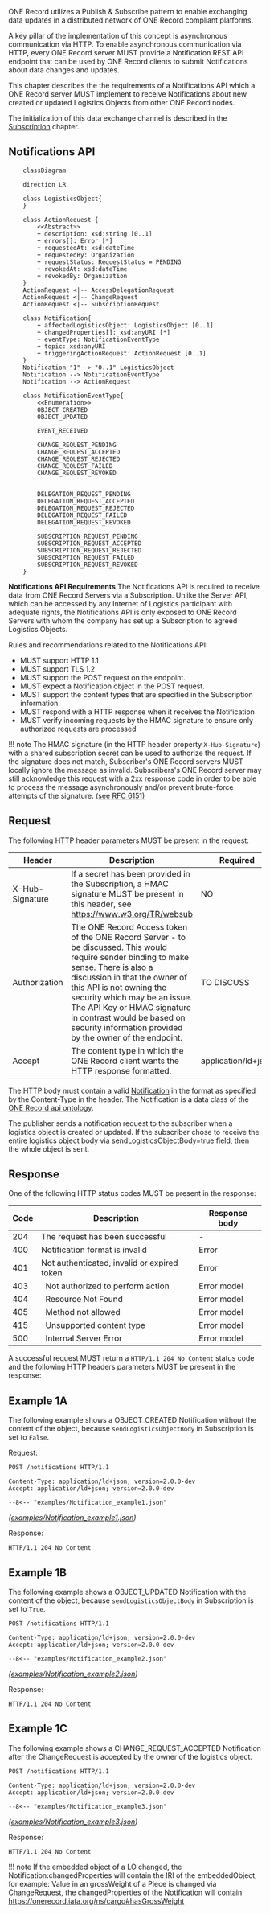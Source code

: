 ONE Record utilizes a Publish & Subscribe pattern to enable exchanging data updates in a distributed network of ONE Record compliant platforms.

A key pillar of the implementation of this concept is asynchronous communication via HTTP. 
To enable asynchronous communication via HTTP, every ONE Record server MUST provide a Notification REST API endpoint that can be used by ONE Record clients to submit Notifications about data changes and updates.

This chapter describes the the requirements of a Notifications API which a ONE Record server MUST implement to receive Notifications about new created or updated Logistics Objects from other ONE Record nodes.

The initialization of this data exchange channel is described in the [Subscription](subscriptions.md) chapter.

## Notifications API

```mermaid
    classDiagram

    direction LR   

    class LogisticsObject{                
    }

    class ActionRequest {
        <<Abstract>> 
        + description: xsd:string [0..1]
        + errors[]: Error [*]
        + requestedAt: xsd:dateTime         
        + requestedBy: Organization    
        + requestStatus: RequestStatus = PENDING
        + revokedAt: xsd:dateTime         
        + revokedBy: Organization 
    }
    ActionRequest <|-- AccessDelegationRequest
    ActionRequest <|-- ChangeRequest
    ActionRequest <|-- SubscriptionRequest

    class Notification{
        + affectedLogisticsObject: LogisticsObject [0..1]        
        + changedProperties[]: xsd:anyURI [*]
        + eventType: NotificationEventType
        + topic: xsd:anyURI
        + triggeringActionRequest: ActionRequest [0..1]  
    }
    Notification "1"--> "0..1" LogisticsObject
    Notification --> NotificationEventType
    Notification --> ActionRequest    

    class NotificationEventType{
        <<Enumeration>>
        OBJECT_CREATED
        OBJECT_UPDATED

        EVENT_RECEIVED

        CHANGE_REQUEST_PENDING
        CHANGE_REQUEST_ACCEPTED                
        CHANGE_REQUEST_REJECTED
        CHANGE_REQUEST_FAILED        
        CHANGE_REQUEST_REVOKED
        

        DELEGATION_REQUEST_PENDING
        DELEGATION_REQUEST_ACCEPTED                
        DELEGATION_REQUEST_REJECTED
        DELEGATION_REQUEST_FAILED
        DELEGATION_REQUEST_REVOKED

        SUBSCRIPTION_REQUEST_PENDING
        SUBSCRIPTION_REQUEST_ACCEPTED                
        SUBSCRIPTION_REQUEST_REJECTED
        SUBSCRIPTION_REQUEST_FAILED
        SUBSCRIPTION_REQUEST_REVOKED
    }
```

**Notifications API Requirements**
The Notifications API is required to receive data from ONE Record Servers via a Subscription. Unlike the Server API, which can be accessed by any Internet of Logistics participant with adequate rights, the Notifications API is only exposed to ONE Record Servers with whom the company has set up a Subscription to agreed Logistics Objects.

Rules and recommendations related to the Notifications API:

- MUST support HTTP 1.1
- MUST support TLS 1.2
- MUST support the POST request on the endpoint.
- MUST expect a Notification object in the POST request. 
- MUST support the content types that are specified in the Subscription information
- MUST respond with a HTTP response when it receives the Notification
- MUST verify incoming requests by the HMAC signature to ensure only authorized requests are processed 

!!! note 
    The HMAC signature (in the HTTP header property `X-Hub-Signature`) with a shared subscription secret can be used to authorize the request. If the signature does not match, Subscriber's ONE Record servers MUST locally ignore the message as invalid. Subscribers's ONE Record server may still acknowledge this request with a 2xx response code in order to be able to process the message asynchronously and/or prevent brute-force attempts of the signature. [(see RFC 6151)](https://tools.ietf.org/html/rfc6151)
    
## Request

The following HTTP header parameters MUST be present in the request:

| Header | Description | Required |
| ------ | ----------- | -------- |    		
| X-Hub-Signature | 	If a secret has been provided in the Subscription, a HMAC signature MUST be present in this header, see https://www.w3.org/TR/websub	 | NO | 
| Authorization	| The ONE Record Access token of the ONE Record Server - to be discussed. This would require sender binding to make sense. There is also a discussion in that the owner of this API is not owning the security which may be an issue. The API Key or HMAC signature in contrast would be based on security information provided by the owner of the endpoint.	|  TO DISCUSS | 
| Accept       | The content type in which the ONE Record client wants the HTTP response formatted.        | application/ld+json |


The HTTP body must contain a valid [Notification](https://onerecord.iata.org/ns/api/2.0.0#Notification) in the format as specified by the Content-Type in the header.
The Notification is a data class of the [ONE Record api ontology](https://onerecord.iata.org/ns/api/2.0.0). 

The publisher sends a notification request to the subscriber when a logistics object is created or updated. 
If the subscriber chose to receive the entire logistics object body via sendLogisticsObjectBody=true field, then the whole object is sent.

## Response

One of the following HTTP status codes MUST be present in the response:

| Code    | Description               | Response body     |
| ------- |  ----------------------- | ----------------- |
| 204 |     The request has been successful | - |
| 400 |     Notification format is invalid    | Error         |
| 401 |     Not authenticated, invalid or expired token    | Error         |
| 403 | 	Not authorized to perform action | Error model       |
| 404 | 	Resource Not Found | Error model       |
| 405 | 	Method not allowed | Error model       |
| 415 | 	Unsupported content type | Error model       |
| 500 |     Internal Server Error | Error model       |

A successful request MUST return a `HTTP/1.1 204 No Content` status code and the following HTTP headers parameters MUST be present in the response:

## Example 1A

The following example shows a OBJECT_CREATED Notification without the content of the object, because `sendLogisticsObjectBody` in Subscription is set to `False`.

Request:

```http
POST /notifications HTTP/1.1

Content-Type: application/ld+json; version=2.0.0-dev
Accept: application/ld+json; version=2.0.0-dev

--8<-- "examples/Notification_example1.json"
```
_([examples/Notification_example1.json](examples/Notification_example1.json))_

Response:
```http
HTTP/1.1 204 No Content
```


## Example 1B

The following example shows a OBJECT_UPDATED Notification with the content of the object, because `sendLogisticsObjectBody` in Subscription is set to `True`.

```http
POST /notifications HTTP/1.1

Content-Type: application/ld+json; version=2.0.0-dev
Accept: application/ld+json; version=2.0.0-dev

--8<-- "examples/Notification_example2.json"
```
_([examples/Notification_example2.json](examples/Notification_example2.json))_

Response:
```http
HTTP/1.1 204 No Content
```


## Example 1C

The following example shows a CHANGE_REQUEST_ACCEPTED Notification after the ChangeRequest is accepted by the owner of the logistics object.

```http
POST /notifications HTTP/1.1

Content-Type: application/ld+json; version=2.0.0-dev
Accept: application/ld+json; version=2.0.0-dev

--8<-- "examples/Notification_example3.json"
```
_([examples/Notification_example3.json](examples/Notification_example3.json))_

Response:
```http
HTTP/1.1 204 No Content
```

!!! note
        If the embedded object of a LO changed, the Notification:changedProperties will contain the IRI of the embeddedObject, for example: 
        Value in an grossWeight of a Piece is changed via ChangeRequest, the changedProperties of the Notification will contain https://onerecord.iata.org/ns/cargo#hasGrossWeight